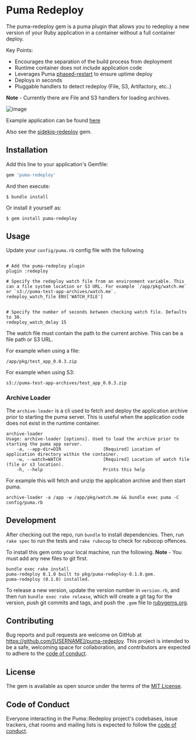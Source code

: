 # Puma Redeploy

The puma-redeploy gem is a puma plugin that allows you to redeploy a new version of your Ruby application in a container without a full container deploy. 

Key Points:
* Encourages the separation of the build process from deployment
* Runtime container does not include application code
* Leverages Puma [phased-restart](https://github.com/puma/puma/blob/master/docs/restart.md#phased-restart) to ensure uptime deploy
* Deploys in seconds
* Pluggable handlers to detect redeploy (File, S3, Artifactory, etc..)

**Note** - Currently there are File and S3 handlers for loading archives.

![image](https://user-images.githubusercontent.com/121275/219976698-80575b17-17b7-4861-8c10-675f3f615e25.png)


Example application can be found [here](https://github.com/tbeauvais/puma-redeploy-test-app)

Also see the [sidekiq-redeploy](https://github.com/tbeauvais/sidekiq-redeploy) gem.

## Installation

Add this line to your application's Gemfile:

```ruby
gem 'puma-redeploy'
```

And then execute:

    $ bundle install

Or install it yourself as:

    $ gem install puma-redeploy

## Usage

Update your `config/puma.rb` config file with the following
```

# Add the puma-redeploy plugin
plugin :redeploy

# Specify the redeploy watch file from an environment variable. This can a file system location or S3 URL. For example `/app/pkg/watch.me` or `s3://puma-test-app-archives/watch.me`.
redeploy_watch_file ENV['WATCH_FILE']


# Specify the number of seconds between checking watch file. Defaults to 30.
redeploy_watch_delay 15

```

The watch file must contain the path to the current archive. This can be a file path or S3 URL.

For example when using a file:
```
/app/pkg/test_app_0.0.3.zip
```

For example when using S3:
```
s3://puma-test-app-archives/test_app_0.0.3.zip
```

### Archive Loader
The `archive-loader` is a cli used to fetch and deploy the application archive prior to starting the puma server. This is useful when the application code does not exist in the runtime container.

```shell
archive-loader
Usage: archive-loader [options]. Used to load the archive prior to starting the puma app server.
    -a, --app-dir=DIR                [Required] Location of application directory within the container.
    -w, --watch=WATCH                [Required] Location of watch file (file or s3 location).
    -h, --help                       Prints this help
```

For example this will fetch and unzip the application archive and then start puma.
```shell
archive-loader -a /app -w /app/pkg/watch.me && bundle exec puma -C config/puma.rb
```

## Development

After checking out the repo, run `bundle` to install dependencies. Then, run `rake spec` to run the tests and `rake rubocop` to check for rubocop offences. 

To install this gem onto your local machine, run the following. **Note** - You must add any new files to git first.

```text
bundle exec rake install
puma-redeploy 0.1.0 built to pkg/puma-redeploy-0.1.0.gem.
puma-redeploy (0.1.0) installed.
```

To release a new version, update the version number in `version.rb`, and then run `bundle exec rake release`, which will create a git tag for the version, push git commits and tags, and push the `.gem` file to [rubygems.org](https://rubygems.org).

## Contributing

Bug reports and pull requests are welcome on GitHub at https://github.com/[USERNAME]/puma-redeploy. This project is intended to be a safe, welcoming space for collaboration, and contributors are expected to adhere to the [code of conduct](https://github.com/[USERNAME]/puma-redeploy/blob/master/CODE_OF_CONDUCT.md).


## License

The gem is available as open source under the terms of the [MIT License](https://opensource.org/licenses/MIT).

## Code of Conduct

Everyone interacting in the Puma::Redeploy project's codebases, issue trackers, chat rooms and mailing lists is expected to follow the [code of conduct](https://github.com/[USERNAME]/puma-redeploy/blob/master/CODE_OF_CONDUCT.md).
